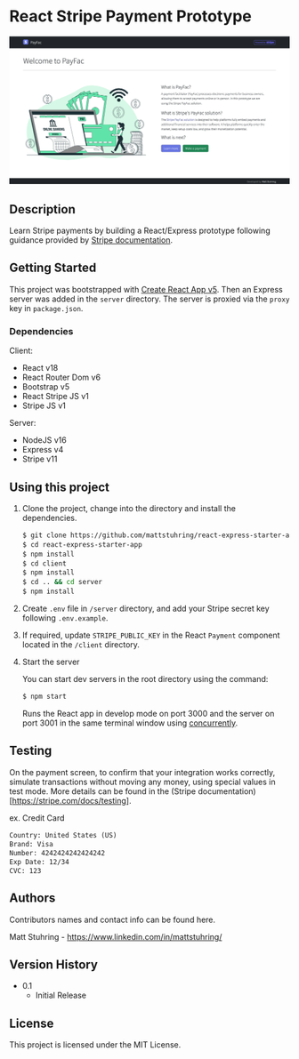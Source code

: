 # React Stripe Payment Prototype

![Home Screenshot](./client/src/images/home-screenshot.png)

## Description

Learn Stripe payments by building a React/Express prototype following guidance provided by [Stripe documentation](https://stripe.com/docs/payments/accept-a-payment).

## Getting Started

This project was bootstrapped with [Create React App v5](https://github.com/facebookincubator/create-react-app). Then an Express server was added in the `server` directory. The server is proxied via the `proxy` key in `package.json`.

### Dependencies

Client:
- React v18
- React Router Dom v6
- Bootstrap v5
- React Stripe JS v1
- Stripe JS v1

Server:
- NodeJS v16
- Express v4
- Stripe v11

## Using this project

1. Clone the project, change into the directory and install the dependencies.

   ```bash
   $ git clone https://github.com/mattstuhring/react-express-starter-app.git
   $ cd react-express-starter-app
   $ npm install
   $ cd client
   $ npm install
   $ cd .. && cd server
   $ npm install
   ```

2. Create `.env` file in `/server` directory, and add your Stripe secret key following `.env.example`.

3. If required, update `STRIPE_PUBLIC_KEY` in the React `Payment` component located in the `/client` directory.

4. Start the server

   You can start dev servers in the root directory using the command:

   ```bash
   $ npm start
   ```

   Runs the React app in develop mode on port 3000 and the server on port 3001 in the same terminal window using [concurrently](https://www.npmjs.com/package/concurrently).

## Testing

On the payment screen, to confirm that your integration works correctly, simulate transactions without moving any money, using special values in test mode. More details can be found in the (Stripe documentation)[https://stripe.com/docs/testing].

ex. Credit Card

```
Country: United States (US)
Brand: Visa
Number: 4242424242424242
Exp Date: 12/34
CVC: 123
```

## Authors

Contributors names and contact info can be found here.

Matt Stuhring - https://www.linkedin.com/in/mattstuhring/

## Version History

- 0.1
  - Initial Release

## License

This project is licensed under the MIT License.
